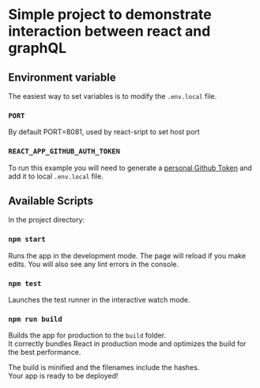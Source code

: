 # Simple project to demonstrate interaction between react and graphQL
## Environment variable 
The easiest way to set variables is to modify the `.env.local` file.

### `PORT`

By default PORT=8081, used by react-sript to set host port

### `REACT_APP_GITHUB_AUTH_TOKEN`
To run this example you will need to generate a [personal Github Token](https://github.com/settings/tokens) and 
add it to local `.env.local` file.

## Available Scripts

In the project directory:

### `npm start`

Runs the app in the development mode.
The page will reload if you make edits.
You will also see any lint errors in the console.

### `npm test`

Launches the test runner in the interactive watch mode.

### `npm run build`

Builds the app for production to the `build` folder.\
It correctly bundles React in production mode and optimizes the build for the best performance.

The build is minified and the filenames include the hashes.\
Your app is ready to be deployed!
